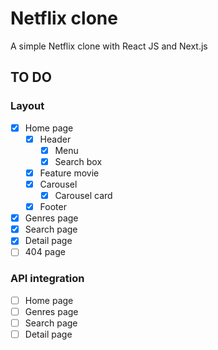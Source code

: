 # Netflix clone

A simple Netflix clone with React JS and Next.js

## TO DO

### Layout

- [x] Home page
  - [x] Header
    - [x] Menu
    - [x] Search box
  - [x] Feature movie
  - [x] Carousel
    - [x] Carousel card
  - [x] Footer
- [x] Genres page
- [x] Search page
- [x] Detail page
- [ ] 404 page

### API integration

- [ ] Home page
- [ ] Genres page
- [ ] Search page
- [ ] Detail page